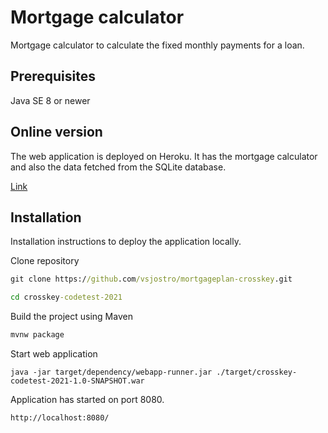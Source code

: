 # Mortgage calculator

Mortgage calculator to calculate the fixed monthly payments for a loan.  

## Prerequisites 
Java SE 8 or newer

## Online version

The web application is deployed on Heroku. It has the mortgage calculator and also the data fetched from the SQLite database. 

[Link](https://crosskey-codetest-vsjostro.herokuapp.com/)


## Installation

Installation instructions to deploy the application locally. 

Clone repository
```cmd
git clone https://github.com/vsjostro/mortgageplan-crosskey.git
```

```cmd
cd crosskey-codetest-2021
```

Build the project using Maven
```cmd
mvnw package
```

Start web application
```
java -jar target/dependency/webapp-runner.jar ./target/crosskey-codetest-2021-1.0-SNAPSHOT.war
```

Application has started on port 8080.
```
http://localhost:8080/
```
